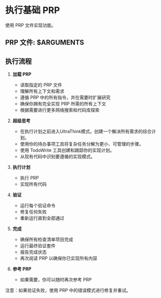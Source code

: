# 执行基础 PRP

使用 PRP 文件实现功能。

## PRP 文件: $ARGUMENTS

## 执行流程

1. **加载 PRP**
   - 读取指定的 PRP 文件
   - 理解所有上下文和需求
   - 遵循 PRP 中的所有指令，并在需要时扩展研究
   - 确保你拥有完全实现 PRP 所需的所有上下文
   - 根据需要进行更多网络搜索和代码库探索

2. **超级思考**
   - 在执行计划之前进入UltraThink模式。创建一个解决所有需求的综合计划。
   - 使用你的待办事项工具将复杂任务分解为更小、可管理的步骤。
   - 使用 TodoWrite 工具创建和跟踪你的实现计划。
   - 从现有代码中识别要遵循的实现模式。

3. **执行计划**
   - 执行 PRP
   - 实现所有代码

4. **验证**
   - 运行每个验证命令
   - 修复任何失败
   - 重新运行直到全部通过

5. **完成**
   - 确保所有检查清单项目完成
   - 运行最终验证套件
   - 报告完成状态
   - 再次阅读 PRP 以确保你已实现所有内容

6. **参考 PRP**
   - 如果需要，你可以随时再次参考 PRP

注意：如果验证失败，使用 PRP 中的错误模式进行修复并重试。
